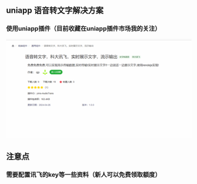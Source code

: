 ## uniapp 语音转文字解决方案

### 使用uniapp插件（目前收藏在uniapp插件市场我的关注）

![1715388083330](../images/uniapp语音转文字解决方案/1715388083330.png)

## 注意点

### 需要配置讯飞的key等一些资料（新人可以免费领取额度）
